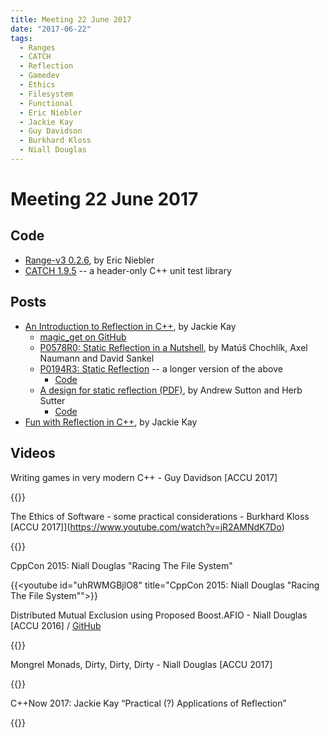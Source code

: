 ```yaml
---
title: Meeting 22 June 2017
date: "2017-06-22"
tags:
  - Ranges
  - CATCH
  - Reflection
  - Gamedev
  - Ethics
  - Filesystem
  - Functional
  - Eric Niebler
  - Jackie Kay
  - Guy Davidson
  - Burkhard Kloss
  - Niall Douglas
---
```


# Meeting 22 June 2017

## Code

* [Range-v3 0.2.6](https://github.com/ericniebler/range-v3), by Eric Niebler
* [CATCH 1.9.5](https://github.com/philsquared/Catch/releases/tag/v1.9.5) -- a header-only C++ unit test library

## Posts

* [An Introduction to Reflection in C++](http://jackieokay.com/2017/04/13/reflection1.html), by Jackie Kay
    - [magic_get on GitHub](https://github.com/apolukhin/magic_get)
    - [P0578R0: Static Reflection in a Nutshell](http://www.open-std.org/jtc1/sc22/wg21/docs/papers/2017/p0578r0.html), by Matúš Chochlík, Axel Naumann and David Sankel
    - [P0194R3: Static Reflection](http://www.open-std.org/jtc1/sc22/wg21/docs/papers/2017/p0194r3.html) -- a longer version of the above
        + [Code](http://matus-chochlik.github.io/mirror/doc/html/index.html)
    - [A design for static reflection (PDF)](http://www.open-std.org/jtc1/sc22/wg21/docs/papers/2017/p0590r0.pdf), by Andrew Sutton and Herb Sutter
        + [Code](https://github.com/asutton/clang-reflect)
* [Fun with Reflection in C++](http://jackieokay.com/2017/05/06/reflection2.html), by Jackie Kay

## Videos

Writing games in very modern C++ - Guy Davidson [ACCU 2017]

{{<youtube id="2RsLObr_Q2c" title="Writing games in very modern C++ - Guy Davidson">}}

The Ethics of Software - some practical considerations - Burkhard Kloss [ACCU 2017]](https://www.youtube.com/watch?v=jR2AMNdK7Do)

{{<youtube id="jR2AMNdK7Do" title="The Ethics of Software - some practical considerations - Burkhard Kloss [ACCU 2017]">}}

CppCon 2015: Niall Douglas "Racing The File System"

{{<youtube id="uhRWMGBjlO8" title="CppCon 2015: Niall Douglas \"Racing The File System\"">}}

Distributed Mutual Exclusion using Proposed Boost.AFIO - Niall Douglas [ACCU 2016] / [GitHub](https://github.com/ned14/boost.afio)

{{<youtube id="elegewDwm64" title="Distributed Mutual Exclusion using Proposed Boost.AFIO - Niall Douglas">}}
   
Mongrel Monads, Dirty, Dirty, Dirty - Niall Douglas [ACCU 2017]

{{<youtube id="XVofgKH-uu4" title="Mongrel Monads, Dirty, Dirty, Dirty - Niall Douglas [ACCU 2017]">}}

C++Now 2017: Jackie Kay “Practical (?) Applications of Reflection”

{{<youtube id="JrOJ012XxNg" title="C++Now 2017: Jackie Kay “Practical (?) Applications of Reflection”">}}

